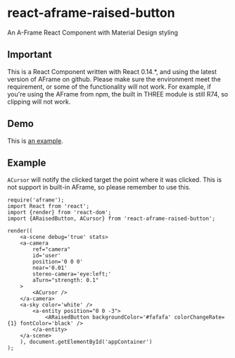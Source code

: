 # react-aframe-raised-button
An A-Frame React Component with Material Design styling

## Important
This is a React Component written with React 0.14.*, and using the latest version of AFrame on github.
Please make sure the environment meet the requirement, or some of the functionality will not work.
For example, if you're using the AFrame from npm, the built in THREE module is still R74, so clipping will not work.

## Demo
This is [an example](http://bjchen990.github.io/react-aframe-raised-button/ "ARaisedButton").

## Example
`ACursor` will notify the clicked target the point where it was clicked. This is not support in built-in AFrame, so please remember to use this.

```
require('aframe');
import React from 'react';
import {render} from 'react-dom';
import {ARaisedButton, ACursor} from 'react-aframe-raised-button';

render((
    <a-scene debug='true' stats>
    <a-camera
        ref="camera"
        id='user'
        position='0 0 0'
        near='0.01'
        stereo-camera='eye:left;'
        aTurn="strength: 0.1"
    >
        <ACursor />
    </a-camera>
    <a-sky color='white' />
        <a-entity position="0 0 -3">
            <ARaisedButton backgroundColor='#fafafa' colorChangeRate={1} fontColor='black' />
        </a-entity>
    </a-scene>
    ), document.getElementById('appContainer')
);
```

